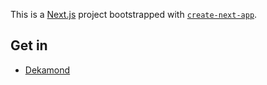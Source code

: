 This is a [Next.js](https://nextjs.org) project bootstrapped with [`create-next-app`](https://nextjs.org/docs/app/api-reference/cli/create-next-app).

## Get in

- [Dekamond](https://dekamond-kappa.vercel.app/)
